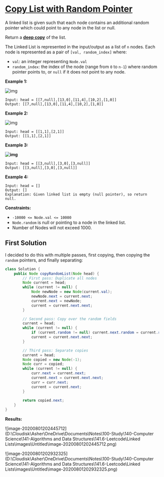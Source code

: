 # [Copy List with Random Pointer](https://leetcode.com/explore/learn/card/linked-list/213/conclusion/1229/)

A linked list is given such that each node contains an additional random pointer which could point to any node in the list or null.

Return a [**deep copy**](https://en.wikipedia.org/wiki/Object_copying#Deep_copy) of the list.

The Linked List is represented in the input/output as a list of `n` nodes. Each node is represented as a pair of `[val, random_index]` where:

- `val`: an integer representing `Node.val`
- `random_index`: the index of the node (range from `0` to `n-1`) where random pointer points to, or `null` if it does not point to any node.

 

**Example 1:**

![img](https://assets.leetcode.com/uploads/2019/12/18/e1.png)

```
Input: head = [[7,null],[13,0],[11,4],[10,2],[1,0]]
Output: [[7,null],[13,0],[11,4],[10,2],[1,0]]
```

**Example 2:**

![img](https://assets.leetcode.com/uploads/2019/12/18/e2.png)

```
Input: head = [[1,1],[2,1]]
Output: [[1,1],[2,1]]
```

**Example 3:**

**![img](https://assets.leetcode.com/uploads/2019/12/18/e3.png)**

```
Input: head = [[3,null],[3,0],[3,null]]
Output: [[3,null],[3,0],[3,null]]
```

**Example 4:**

```
Input: head = []
Output: []
Explanation: Given linked list is empty (null pointer), so return null.
```

 

**Constraints:**

- `-10000 <= Node.val <= 10000`
- `Node.random` is null or pointing to a node in the linked list.
- Number of Nodes will not exceed 1000.

## First Solution

I decided to do this with multiple passes, first copying, then copying the `random` pointers, and finally separating:

```java
class Solution {
    public Node copyRandomList(Node head) {
        // First pass: Duplicate all nodes
        Node current = head;
        while (current != null) {
            Node newNode = new Node(current.val);
            newNode.next = current.next;
            current.next = newNode;
            current = current.next.next;
        }

        // Second pass: Copy over the random fields
        current = head;
        while (current != null) {
            if (current.random != null) current.next.random = current.random.next;
            current = current.next.next;
        }

        // Third pass: Separate copies
        current = head;
        Node copied = new Node(-1);
        Node curr = copied;
        while (current != null) {
            curr.next = current.next;
            current.next = current.next.next;
            curr = curr.next;
            current = current.next;
        }
        
        return copied.next;
    }
}
```

**Results:**

![image-20200801202445712](D:\Cloudisk\Asher\OneDrive\Documents\Notes\100-Study\140-Computer Science\141-Algorithms and Data Structures\141.6-Leetcode\Linked Lists\images\Untitled\image-20200801202445712.png)

![image-20200801202932325](D:\Cloudisk\Asher\OneDrive\Documents\Notes\100-Study\140-Computer Science\141-Algorithms and Data Structures\141.6-Leetcode\Linked Lists\images\Untitled\image-20200801202932325.png)

